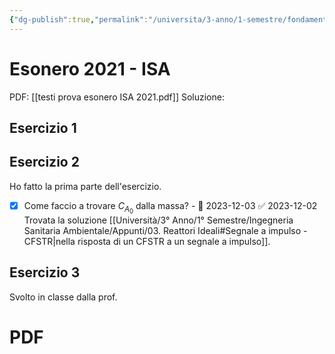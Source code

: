 ```yaml
---
{"dg-publish":true,"permalink":"/universita/3-anno/1-semestre/fondamenti-di-geotecnica/temi-d-esame/esonero-2021-isa/"}
---
```


# Esonero 2021 - ISA
PDF: [[testi prova esonero ISA 2021.pdf]]
Soluzione:

## Esercizio 1


## Esercizio 2

Ho fatto la prima parte dell'esercizio.
- [x] Come faccio a trovare $C_{A_{0}}$ dalla massa? - 📅 2023-12-03 ✅ 2023-12-02
Trovata la soluzione [[Università/3° Anno/1° Semestre/Ingegneria Sanitaria Ambientale/Appunti/03. Reattori Ideali#Segnale a impulso - CFSTR\|nella risposta di un CFSTR a un segnale a impulso]].

## Esercizio 3

Svolto in classe dalla prof.


# PDF
